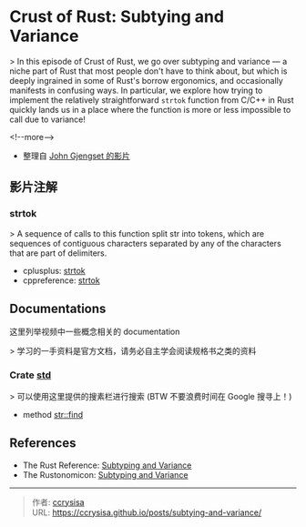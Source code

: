 # Crust of Rust: Subtying and Variance


&gt; In this episode of Crust of Rust, we go over subtyping and variance — a niche part of Rust that most people don&#39;t have to think about, but which is deeply ingrained in some of Rust&#39;s borrow ergonomics, and occasionally manifests in confusing ways. In particular, we explore how trying to implement the relatively straightforward `strtok` function from C/C&#43;&#43; in Rust quickly lands us in a place where the function is more or less impossible to call due to variance!

&lt;!--more--&gt;

- 整理自 [John Gjengset 的影片](https://www.youtube.com/watch?v=iVYWDIW71jk)

## 影片注解

### strtok

&gt; A sequence of calls to this function split str into tokens, which are sequences of contiguous characters separated by any of the characters that are part of delimiters.

- cplusplus: [strtok](https://cplusplus.com/reference/cstring/strtok/)
- cppreference: [strtok](https://en.cppreference.com/w/cpp/string/byte/strtok)

## Documentations

这里列举视频中一些概念相关的 documentation 

&gt; 学习的一手资料是官方文档，请务必自主学会阅读规格书之类的资料

### Crate [std](https://doc.rust-lang.org/std/index.html) 

&gt; 可以使用这里提供的搜素栏进行搜索 (BTW 不要浪费时间在 Google 搜寻上！)

- method [str::find](https://doc.rust-lang.org/std/primitive.str.html#method.find)

## References

- The Rust Reference: [Subtyping and Variance](https://doc.rust-lang.org/reference/subtyping.html)
- The Rustonomicon: [Subtyping and Variance](https://doc.rust-lang.org/nomicon/subtyping.html)


---

> 作者: [ccrysisa](https://github.com/ccrysisa)  
> URL: https://ccrysisa.github.io/posts/subtying-and-variance/  

